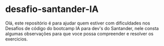 # desafio-santander-IA
Olá, este repositório é para ajudar quem estiver com dificuldades nos Desafios de código do bootcamp IA para dev's do Santander, nele consta algumas observações para que voce possa compreender e resolver os exercicios.
